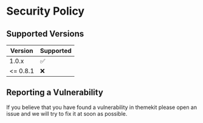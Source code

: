 # Security Policy

## Supported Versions

| Version | Supported          |
| ------- | ------------------ |
| 1.0.x   | :white_check_mark: |
| <= 0.8.1| :x:                |

## Reporting a Vulnerability

If you believe that you have found a vulnerability in themekit please open an issue and we will try to fix it at soon as possible.
